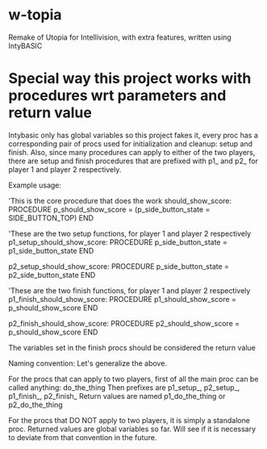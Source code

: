 # w-topia
Remake of Utopia for Intellivision, with extra features, written using IntyBASIC

# Special way this project works with procedures wrt parameters and return value
Intybasic only has global variables so this project fakes it, every proc has a corresponding pair of procs used for initialization and cleanup: setup and finish. Also, since many procedures can apply to either of the two players, there are setup and finish procedures that are prefixed with p1_ and p2_ for player 1 and player 2 respectively.

Example usage:

'This is the core procedure that does the work
should_show_score:   PROCEDURE
    p_should_show_score = (p_side_button_state = SIDE_BUTTON_TOP) 
END

'These are the two setup functions, for player 1 and player 2 respectively
p1_setup_should_show_score: PROCEDURE
    p_side_button_state = p1_side_button_state
END

p2_setup_should_show_score: PROCEDURE
    p_side_button_state = p2_side_button_state
END

'These are the two finish functions, for player 1 and player 2 respectively
p1_finish_should_show_score: PROCEDURE
    p1_should_show_score = p_should_show_score
END

p2_finish_should_show_score: PROCEDURE
    p2_should_show_score = p_should_show_score
END

The variables set in the finish procs should be considered the return value

Naming convention:
Let's generalize the above.

For the procs that can apply to two players, first of all the main proc can be called anything: do_the_thing
Then prefixes are p1_setup_, p2_setup_, p1_finish_, p2_finish_
Return values are named p1_do_the_thing or p2_do_the_thing

For the procs that DO NOT apply to two players, it is simply a standalone proc. Returned values are global variables so far. Will see if it is necessary to deviate from that convention in the future.
